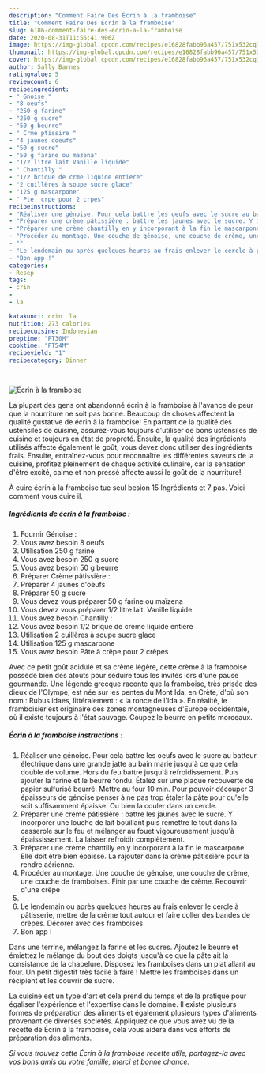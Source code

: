 ```yaml
---
description: "Comment Faire Des Écrin à la framboise"
title: "Comment Faire Des Écrin à la framboise"
slug: 6186-comment-faire-des-ecrin-a-la-framboise
date: 2020-08-31T11:56:41.906Z
image: https://img-global.cpcdn.com/recipes/e16828fabb96a457/751x532cq70/ecrin-a-la-framboise-photo-principale-de-la-recette.jpg
thumbnail: https://img-global.cpcdn.com/recipes/e16828fabb96a457/751x532cq70/ecrin-a-la-framboise-photo-principale-de-la-recette.jpg
cover: https://img-global.cpcdn.com/recipes/e16828fabb96a457/751x532cq70/ecrin-a-la-framboise-photo-principale-de-la-recette.jpg
author: Sally Barnes
ratingvalue: 5
reviewcount: 6
recipeingredient:
- " Gnoise "
- "8 oeufs"
- "250 g farine"
- "250 g sucre"
- "50 g beurre"
- " Crme ptissire "
- "4 jaunes doeufs"
- "50 g sucre"
- "50 g farine ou mazena"
- "1/2 litre lait Vanille liquide"
- " Chantilly "
- "1/2 brique de crme liquide entiere"
- "2 cuillères à soupe sucre glace"
- "125 g mascarpone"
- " Pte  crpe pour 2 crpes"
recipeinstructions:
- "Réaliser une génoise. Pour cela battre les oeufs avec le sucre au batteur électrique dans une grande jatte au bain marie jusqu&#39;à ce que cela double de volume. Hors du feu battre jusqu&#39;à refroidissement. Puis ajouter la farine et le beurre fondu. Étalez sur une plaque recouverte de papier sulfurisé beurré. Mettre au four 10 min. Pour pouvoir découper 3 épaisseurs de génoise penser à ne pas trop étaler la pâte pour qu&#39;elle soit suffisamment épaisse. Ou bien la couler dans un cercle."
- "Préparer une crème pâtissière : battre les jaunes avec le sucre. Y incorporer une louche de lait bouillant puis remettre le tout dans la casserole sur le feu et mélanger au fouet vigoureusement jusqu&#39;à épaississement. La laisser refroidir complètement."
- "Préparer une crème chantilly en y incorporant à la fin le mascarpone. Elle doit être bien épaisse. La rajouter dans la crème pâtissière pour la rendre aérienne."
- "Procéder au montage. Une couche de génoise, une couche de crème, une couche de framboises. Finir par une couche de crème. Recouvrir d&#39;une crêpe"
- ""
- "Le lendemain ou après quelques heures au frais enlever le cercle à pâtisserie, mettre de la crème tout autour et faire coller des bandes de crêpes. Décorer avec des framboises."
- "Bon app !"
categories:
- Resep
tags:
- crin
- 
- la

katakunci: crin  la 
nutrition: 273 calories
recipecuisine: Indonesian
preptime: "PT30M"
cooktime: "PT54M"
recipeyield: "1"
recipecategory: Dinner

---
```



![Écrin à la framboise](https://img-global.cpcdn.com/recipes/e16828fabb96a457/751x532cq70/ecrin-a-la-framboise-photo-principale-de-la-recette.jpg)

La plupart des gens ont abandonné écrin à la framboise à l'avance de peur que la nourriture ne soit pas bonne. Beaucoup de choses affectent la qualité gustative de écrin à la framboise! En partant de la qualité des ustensiles de cuisine, assurez-vous toujours d'utiliser de bons ustensiles de cuisine et toujours en état de propreté. Ensuite, la qualité des ingrédients utilisés affecte également le goût, vous devez donc utiliser des ingrédients frais. Ensuite, entraînez-vous pour reconnaître les différentes saveurs de la cuisine, profitez pleinement de chaque activité culinaire, car la sensation d'être excité, calme et non pressé affecte aussi le goût de la nourriture!

<!--inarticleads1-->

À cuire écrin à la framboise tue seul besion 15 Ingrédients et 7 pas. Voici comment vous cuire il.

##### Ingrédients de écrin à la framboise :

1. Fournir  Génoise :
1. Vous avez besoin 8 oeufs
1. Utilisation 250 g farine
1. Vous avez besoin 250 g sucre
1. Vous avez besoin 50 g beurre
1. Préparer  Crème pâtissière :
1. Préparer 4 jaunes d&#39;oeufs
1. Préparer 50 g sucre
1. Vous devez vous préparer 50 g farine ou maïzena
1. Vous devez vous préparer 1/2 litre lait. Vanille liquide
1. Vous avez besoin  Chantilly :
1. Vous avez besoin 1/2 brique de crème liquide entiere
1. Utilisation 2 cuillères à soupe sucre glace
1. Utilisation 125 g mascarpone
1. Vous avez besoin  Pâte à crêpe pour 2 crêpes


Avec ce petit goût acidulé et sa crème légère, cette crème à la framboise possède bien des atouts pour séduire tous les invités lors d&#39;une pause gourmande. Une légende grecque raconte que la framboise, très prisée des dieux de l&#39;Olympe, est née sur les pentes du Mont Ida, en Crète, d&#39;où son nom : Rubus idaes, littéralement : « la ronce de l&#39;Ida ». En réalité, le framboisier est originaire des zones montagneuses d&#39;Europe occidentale, où il existe toujours à l&#39;état sauvage. Coupez le beurre en petits morceaux. 

<!--inarticleads2-->

##### Écrin à la framboise instructions :

1. Réaliser une génoise. Pour cela battre les oeufs avec le sucre au batteur électrique dans une grande jatte au bain marie jusqu&#39;à ce que cela double de volume. Hors du feu battre jusqu&#39;à refroidissement. Puis ajouter la farine et le beurre fondu. Étalez sur une plaque recouverte de papier sulfurisé beurré. Mettre au four 10 min. Pour pouvoir découper 3 épaisseurs de génoise penser à ne pas trop étaler la pâte pour qu&#39;elle soit suffisamment épaisse. Ou bien la couler dans un cercle.
1. Préparer une crème pâtissière : battre les jaunes avec le sucre. Y incorporer une louche de lait bouillant puis remettre le tout dans la casserole sur le feu et mélanger au fouet vigoureusement jusqu&#39;à épaississement. La laisser refroidir complètement.
1. Préparer une crème chantilly en y incorporant à la fin le mascarpone. Elle doit être bien épaisse. La rajouter dans la crème pâtissière pour la rendre aérienne.
1. Procéder au montage. Une couche de génoise, une couche de crème, une couche de framboises. Finir par une couche de crème. Recouvrir d&#39;une crêpe
1. 
1. Le lendemain ou après quelques heures au frais enlever le cercle à pâtisserie, mettre de la crème tout autour et faire coller des bandes de crêpes. Décorer avec des framboises.
1. Bon app !


Dans une terrine, mélangez la farine et les sucres. Ajoutez le beurre et émiettez le mélange du bout des doigts jusqu&#39;à ce que la pâte ait la consistance de la chapelure. Disposez les framboises dans un plat allant au four. Un petit digestif très facile à faire ! Mettre les framboises dans un récipient et les couvrir de sucre. 

<!--inarticleads1-->

<p>
La cuisine est un type d'art et cela prend du temps et de la pratique pour égaliser l'expérience et l'expertise dans le domaine. Il existe plusieurs formes de préparation des aliments et également plusieurs types d'aliments provenant de diverses sociétés. Appliquez ce que vous avez vu de la recette de Écrin à la framboise, cela vous aidera dans vos efforts de préparation des aliments.
</p>

<p>
<i>Si vous trouvez cette Écrin à la framboise recette utile, partagez-la avec vos bons amis ou votre famille, merci et bonne chance.</i>
</p>
